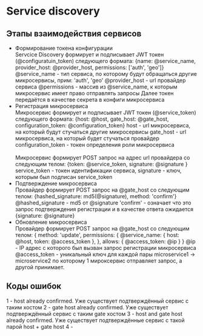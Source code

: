 <h1>Service discovery</h1>
<h2>Этапы взаимодействия сервисов</h2>
<ul>
  <li>
   Формирование токена конфигурации
    <br>
    Servcice Discovery формирует и подписывает JWT токен (@configuratuin_token) следующего формата:
    {name: @service_name, provider_host: @provider_host, permissions: ['auth', 'geo']}
    @service_name - тип сервиса, по которому будут обращаться другие микросервисы, прим: 'auth', 'geo'
    @provider_host - url провайдер сервиса
    @permissions - массив из @service_name, к которым микросервис имеет право отправлять запросы
    Далее токен передаётся в качестве секрета в конфиги микросервиса
  </li>
  <li>
  Регистрация микросервиса
  <br>
    Микросервис формирует и подписывает JWT токен (@service_token) следующего формата:
    {host: @host, gate_host: @gate_host, configuration_token: @configuration_token}
    host - url микросервиса, на который будут стучаться другие микросервисы
    gate_host - url микросервиса, на который будет стучаться провайдер
    configuration_token - токен определения роли микросервиса
    <br><br>
    Микросервис формирует POST запрос на адрес url провайдера со следующим телом:
    {token: @service_token, signature: @signature }
    service_token - токен идентификации сервиса,
    signature - ключ, которым был подписан service_token
    
  </li>
  <li>
    Подтверждение микросервиса
    <br>
     Провайдер формирует POST запрос на @gate_host со следующим телом: {hashed_signature: md5(@signature), method: 'confirm'}
      @hashed_signature - md5 от @signature
      'confirm' - означает что это запрос подтверждения регистрации и в качестве ответа ожидается {signature: @signature} 
  </li>
  <li>
    Обновление микросервиса
    <br>
    Провайдер формирует POST запрос на @gate_host со следующим телом: 
    {
      method: 'update',
      permissions: {
        @service_name: {
          host: @host,
          token: @access_token
        },
      },
      allows: {
        @access_token: @ip
      }
    }
    @ip - IP адрес с которого был вызван запрос регистрации микросервиса
    @access_token - уникальный ключ для каждой пары microservice1 -> microservice2 
по которому 1 мироксервис отправляет запрос, а другой принимает.
  </li>
</ul>
<h2>Коды ошибок</h2>
  1 - host already confirmed. Уже существует подтверждённый сервис с таким хостом
  2 - gate host already confirmed. Уже существует подтверждённый сервис с таким gate хостом
  3 - host and gate host already confirmed. Уже существует подтверждённые сервис с такой парой host + gate host
  4 - 
